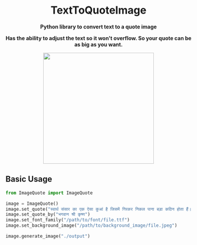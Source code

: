 <h1 align="center">TextToQuoteImage</h1>
<p align="center"><b>Python library to convert text to a quote image</b></p>
<p align="center"><b>Has the ability to adjust the text so it won't overflow. So your quote can be as big as you want.</b></p>
<p align="center"><kbd><img src="https://i.imgur.com/n4sAqY7_d.webp?maxwidth=760&fidelity=grand" height=300px></kbd></p>

## Basic Usage
```python
from ImageQuote import ImageQuote

image = ImageQuote()
image.set_quote("स्वार्थ संसार का एक ऐसा कुआं है जिसमें गिरकर निकल पाना बड़ा कठिन होता हैं।")
image.set_quote_by("भगवान श्री कृष्ण")
image.set_font_family("/path/to/font/file.ttf")
image.set_background_image("/path/to/background_image/file.jpeg")

image.generate_image("./output")
```

